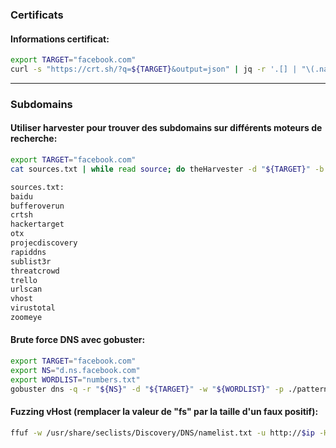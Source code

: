 ### Certificats

#### Informations certificat:

```bash
export TARGET="facebook.com"
curl -s "https://crt.sh/?q=${TARGET}&output=json" | jq -r '.[] | "\(.name_value)\n\(.common_name)"' | sort -u > "${TARGET}_crt.sh.txt"
```

---
### Subdomains

#### Utiliser harvester pour trouver des subdomains sur différents moteurs de recherche:

```bash
export TARGET="facebook.com"
cat sources.txt | while read source; do theHarvester -d "${TARGET}" -b $source -f "${source}_${TARGET}";done

sources.txt:
baidu
bufferoverun
crtsh
hackertarget
otx
projecdiscovery
rapiddns
sublist3r
threatcrowd
trello
urlscan
vhost
virustotal
zoomeye
```

#### Brute force DNS avec gobuster:

```bash
export TARGET="facebook.com"
export NS="d.ns.facebook.com"
export WORDLIST="numbers.txt"
gobuster dns -q -r "${NS}" -d "${TARGET}" -w "${WORDLIST}" -p ./patterns.txt -o "gobuster_${TARGET}.txt"
```

#### Fuzzing vHost (remplacer la valeur de "fs" par la taille d'un faux positif):

```bash
ffuf -w /usr/share/seclists/Discovery/DNS/namelist.txt -u http://$ip -H "HOST: FUZZ.$domain" -fs 10918
```